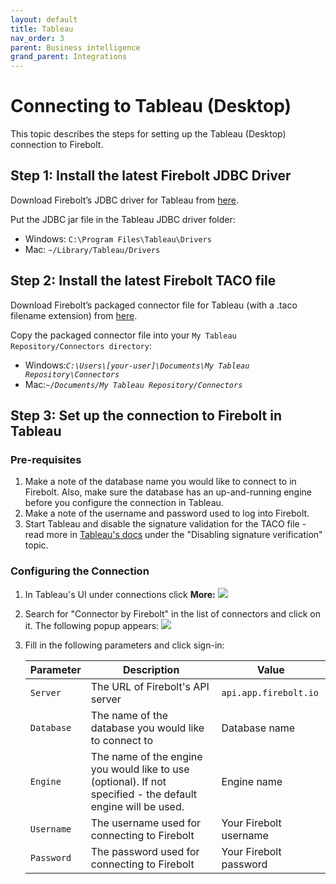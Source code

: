 ```yaml
---
layout: default
title: Tableau
nav_order: 3
parent: Business intelligence
grand_parent: Integrations
---
```


# Connecting to Tableau (Desktop)

This topic describes the steps for setting up the Tableau (Desktop) connection to Firebolt.

## Step 1: Install the latest Firebolt JDBC Driver

Download Firebolt’s JDBC driver for Tableau from [here](../connecting-via-jdbc.md).

Put the JDBC jar file in the Tableau JDBC driver folder:

* Windows: `C:\Program Files\Tableau\Drivers`
* Mac: `~/Library/Tableau/Drivers`

## Step 2: Install the latest Firebolt TACO file

Download Firebolt’s packaged connector file for Tableau (with a .taco filename extension) from [here](https://firebolt-publishing-public.s3.amazonaws.com/repo/Tableau/firebolt_connector.taco).

Copy the packaged connector file into your `My Tableau Repository/Connectors directory`:

* Windows:_`C:\Users\[your-user]\Documents\My Tableau Repository\Connectors`_
* Mac:_`~/Documents/My Tableau Repository/Connectors`_

## Step 3: Set up the connection to Firebolt in Tableau

### Pre-requisites

1. Make a note of the database name you would like to connect to in Firebolt. Also, make sure the database has an up-and-running engine before you configure the connection in Tableau.
2. Make a note of the username and password used to log into Firebolt.
3. Start Tableau and disable the signature validation for the TACO file - read more in [Tableau's docs](https://tableau.github.io/connector-plugin-sdk/docs/run-taco) under the "Disabling signature verification" topic.

### Configuring the Connection

1. In Tableau's UI under connections click **More:** ![](../assets/images/screen-shot-2021-03-22-at-16.53.10.png)
2. Search for "Connector by Firebolt" in the list of connectors and click on it. The following popup appears: ![](../assets/images/screen-shot-2021-03-22-at-16.55.34.png)
3.  Fill in the following parameters and click sign-in:

    | Parameter  | Description                                                                                                  | Value                  |
    | ---------- | ------------------------------------------------------------------------------------------------------------ | ---------------------- |
    | `Server`   | The URL of Firebolt's API server                                                                             | `api.app.firebolt.io`  |
    | `Database` | The name of the database you would like to connect to                                                        | Database name          |
    | `Engine`   | The name of the engine you would like to use (optional). If not specified - the default engine will be used. | Engine name            |
    | `Username` | The username used for connecting to Firebolt                                                                 | Your Firebolt username |
    | `Password` | The password used for connecting to Firebolt                                                                 | Your Firebolt password |
